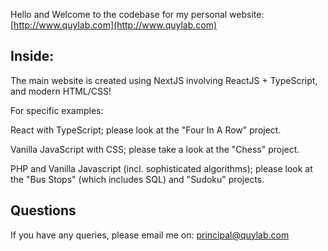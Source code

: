 Hello and Welcome to the codebase for my personal website: [http://www.quylab.com](http://www.quylab.com)

## Inside:

The main website is created using NextJS involving ReactJS + TypeScript, and modern HTML/CSS!

For specific examples:

React with TypeScript; please look at the "Four In A Row" project.

Vanilla JavaScript with CSS; please take a look at the "Chess" project.

PHP and Vanilla Javascript (incl. sophisticated algorithms); please look at the "Bus Stops" (which includes SQL) and "Sudoku" projects.

## Questions

If you have any queries, please email me on: [principal@quylab.com](mailto:principal@quylab.com)
